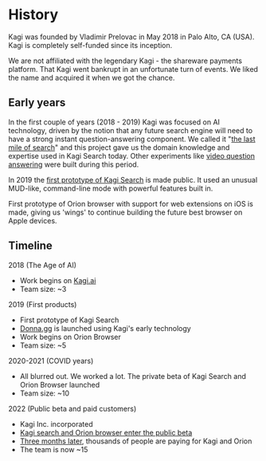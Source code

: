# History

Kagi was founded by Vladimir Prelovac in May 2018 in Palo Alto, CA (USA). Kagi is completely self-funded since its inception.

We are not affiliated with the legendary Kagi - the shareware payments platform. That Kagi went bankrupt in an unfortunate turn of events. We liked the name and acquired it when we got the chance.
  
## Early years

In the first couple of years (2018 - 2019) Kagi was focused on AI technology, driven by the notion that any future search engine will need to have a strong instant question-answering component. We called it "[the last mile of search](https://kagi.ai/last-mile-for-web-search.html)" and this project gave us
the domain knowledge and expertise used in Kagi Search today. Other experiments like [video question answering](https://vimeo.com/754908681) were built during this period.

In 2019 the [first prototype of Kagi Search](https://vimeo.com/754899234) is made public. It used an unusual MUD-like, command-line mode with powerful features built in.  

First prototype of Orion browser with support for web extensions on iOS is made, giving us 'wings' to continue building the future best browser on Apple devices.

## Timeline

2018 (The Age of AI)
- Work begins on [Kagi.ai](https://kagi.ai)
- Team size: ~3

2019 (First products)
- First prototype of Kagi Search
- [Donna.gg](https://donna.gg) is launched using Kagi's early technology
- Work begins on Orion Browser
- Team size: ~5
  
2020-2021 (COVID years)  
- All blurred out. We worked a lot. The private beta of Kagi Search and Orion Browser launched
- Team size: ~10

2022 (Public beta and paid customers)
- Kagi Inc. incorporated 
- [Kagi search and Orion browser enter the public beta](https://blog.kagi.com/kagi-orion-public-beta)
- [Three months later](https://blog.kagi.com/status-update-first-three-months), thousands of people are paying for Kagi and Orion
- The team is now ~15